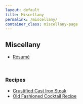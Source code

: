 ```yaml
---
layout: default
title: Miscellany
permalink: /miscellany/
container_class: miscellany-page
---
```

## Miscellany

* [Résumé](../assets/resume.pdf)

<br>

### Recipes
* [Crustified Cast Iron Steak](../crustified-cast-iron-steak/)
* [Old Fashioned Cocktail Recipe](../old-fashioned-recipe/)

